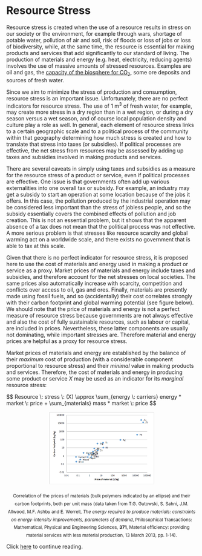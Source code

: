 # Resource Stress

Resource stress is created when the use of a resource results in stress on our society or the environment,
for example through wars, shortage of potable water, pollution of air and soil, risk of floods or loss of
jobs or loss of biodiversity, while, at the same time, the resource is essential for making products and
services that add significantly to our standard of living. The production of materials and energy (e.g.
heat, electricity, reducing agents) involves the use of massive amounts of stressed resources. Examples
are oil and gas, the [capacity of the biosphere for CO<sub>2</sub>](https://njeapp2.github.io/RWE-Track/Atom3/Page3), some ore deposits and sources of fresh water.

Since we aim to minimize the stress of production and consumption, resource stress is an important
issue. Unfortunately, there are no perfect indicators for resource stress. The use of 1 m<sup>3</sup> of fresh water,
for example, may create more stress in a dry region than in a wet region, or during a dry season versus
a wet season, and of course local population density and culture play a role as well. In general, each
element of resource stress links to a certain geographic scale and to a political process of the
community within that geography determining how much stress is created and how to translate that
stress into taxes (or subsidies). If political processes are effective, the net stress from resources may be
assessed by adding up taxes and subsidies involved in making products and services.

There are several caveats in simply using taxes and subsidies as a measure for the resource stress of a
product or service, even if political processes are effective. One issue is that governments often add up
various externalities into one overall tax or subsidy. For example, an industry may get a subsidy to start
an operation at some location because of the jobs it offers. In this case, the pollution produced by the
industrial operation may be considered less important than the stress of jobless people, and so the
subsidy essentially covers the combined effects of pollution and job creation. This is not an essential
problem, but it shows that the apparent absence of a tax does not mean that the political process was
not effective. A more serious problem is that stresses like resource scarcity and global warming act on a
worldwide scale, and there exists no government that is able to tax at this scale.

Given that there is no perfect indicator for resource stress, it is proposed here to use the cost of
materials and energy used in making a product or service as a proxy. Market prices of materials and
energy include taxes and subsidies, and therefore account for the net stresses on local societies. The
same prices also automatically increase with scarcity, competition and conflicts over access to oil, gas
and ores. Finally, materials are presently made using fossil fuels, and so (accidentally) their cost
correlates strongly with their carbon footprint and global warming potential (see figure below). We
should note that the price of materials and energy is not a perfect measure of resource stress because
governments are not always effective and also the cost of fully sustainable resources, such as labour or
capital, are included in prices. Nevertheless, these latter components are usually not dominating, while
important stresses are. Therefore material and energy prices are helpful as a proxy for resource stress.

Market prices of materials and energy are established by the balance of their *maximum* cost of
production (with a considerable component proportional to resource stress) and their *minimal* value in
making products and services. Therefore, the cost of materials and energy in producing some product
or service *X* may be used as an indicator for its *marginal* resource stress:

<!-- ```html -->
<html>
  <head>
    <script src="https://polyfill.io/v3/polyfill.min.js?features=es6"></script>
    <script src="https://cdn.mathjax.org/mathjax/latest/MathJax.js?config=TeX-AMS_CHTML"></script>
  </head>
  <body>
    <p>
      $$ Resource \: stress \: (X) \approx \sum_{energy \: carriers} energy * market \: price + \sum_{materials} mass * market \: price $$
    </p>
  </body>
</html>

<p align="center">
<img src="Photo9.1.png" width="55%" height="55%">
</p>

<p align="center">
<sub>Correlation of the prices of materials (bulk polymers indicated by an ellipse) and their carbon footprints, both per unit mass
(data taken from T.G. Gutowski, S. Sahni, J.M. Allwood, M.F. Ashby and E. Worrell, <i>The energy required to produce
materials: constraints on energy-intensity improvements, parameters of demand</i>, Philosophical Transactions: Mathematical,
Physical and Engineering Sciences, <b>371</b>, Material efficiency: providing material services with less material production, 13
March 2013, pp. 1-14).</sub>
</p>

Click [here](https://njeapp2.github.io/RWE-Track/Atom10/Page10) to continue reading.

